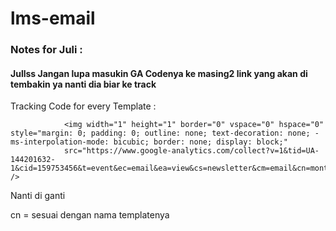 # lms-email

### Notes for Juli  :

#### Jullss Jangan lupa masukin GA Codenya ke masing2 link yang akan di tembakin ya nanti dia biar ke track



Tracking Code for every Template :

				<img width="1" height="1" border="0" vspace="0" hspace="0" style="margin: 0; padding: 0; outline: none; text-decoration: none; -ms-interpolation-mode: bicubic; border: none; display: block;"
				src="https://www.google-analytics.com/collect?v=1&tid=UA-144201632-1&cid=159753456&t=event&ec=email&ea=view&cs=newsletter&cm=email&cn=monthly_newsletter" />
        
 
 Nanti di ganti 
 
 cn =  sesuai dengan nama templatenya
 
